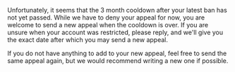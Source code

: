 Unfortunately, it seems that the 3 month cooldown after your latest ban has not yet passed. While we have to deny your appeal for now, you are welcome to send a new appeal when the cooldown is over. If you are unsure when your account was restricted, please reply, and we'll give you the exact date after which you may send a new appeal.

If you do not have anything to add to your new appeal, feel free to send the same appeal again, but we would recommend writing a new one if possible.
